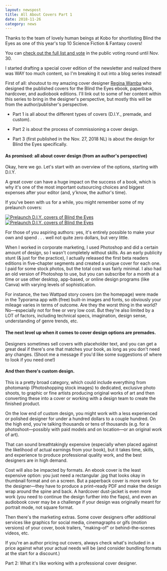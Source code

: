 ```yaml
---
layout: newspost
title: All About Covers Part 1
date: 2018-11-26
category: news
---
```


Thanks to the team of lovely human beings at Kobo for shortlisting Blind the Eyes as one of this year's top 10 Science Fiction & Fantasy covers!

You can [check out the full list and vote](https://kobowritinglife.com/2018/11/23/the-kwl-cover-contest-2018-week-2-science-fiction-fantasy/) in the public voting round until Nov. 30.

I started drafting a special cover edition of the newsletter and realized there was WAY too much content, so I'm breaking it out into a blog series instead!

First of all: shoutout to my amazing cover designer [Regina Wamba](https://reginawamba.com) who designed the published covers for the Blind the Eyes ebook, paperback, hardcover, and audiobook editions. I'll link out to some of her content within this series to bring in the designer's perspective, but mostly this will be from the author/publisher's perspective.

- Part 1 is all about the different types of covers (D.I.Y., premade, and custom).

- Part 2 is about the process of commissioning a cover design.

- Part 3 (first published in the Nov. 27, 2018 NL) is about the design for Blind the Eyes specifically.

#### As promised: all about cover design (from an author's perspective)

Okay, here we go. Let's start with an overview of the options, starting with D.I.Y. 

A great cover can have a huge impact on the success of a book, which is why it's one of the most important outsourcing choices and biggest expenses after your editor (and, y'know, the author's time). 

If you've been with us for a while, you might remember some of my prelaunch covers: 

[![Prelaunch D.I.Y. covers of Blind the Eyes](https://i.pinimg.com/564x/ab/68/52/ab68526359f06d6a7ed8a29e220c018d.jpg)](https://www.pinterest.ca/kaiespace/limited-edition-covers/) [![Prelaunch D.I.Y. covers of Blind the Eyes](https://i.pinimg.com/564x/13/28/88/13288808ef9c9c1bf55e868a020f5cc2.jpg)](https://www.pinterest.ca/kaiespace/limited-edition-covers/)
 
For those of you  aspiring authors: yes, it's entirely possible to make your own and spend . . . well not quite zero dollars, but very little. 

When I worked in corporate marketing, I used Photoshop and did a certain amount of design, so I wasn't completely without skills. As an early publicity stunt (& just for the practice), I actually released the first beta readers editions in five–chapter segments and created a unique cover for each one. I paid for some stock photos, but the total cost was fairly minimal. I also had an old version of Photoshop to use, but you can subscribe for a month at a time or use other desktop, app-based, or online design programs (like Canva) with varying levels of sophistication. 

For instance, the two Wattpad story covers (on the homepage) were made in the Typorama app with (free) built-in images and fonts, so obviously your mileage varies in terms of outcome. Are they the worst thing in the world? No—especially not for free or very low cost. But they're also limited by a LOT of factors, including technical specs, imagination, design sense, understanding of genre trends, etc. 

#### The next level up when it comes to cover design options are premades. 

Designers sometimes sell covers with placeholder text, and you can get a great deal if there's one that matches your book, as long as you don't need any changes. (Shoot me a message if you'd like some suggestions of where to look if you need one!) 

#### And then there's custom design. 

This is a pretty broad category, which could include everything from photomanip (Photoshopping stock images) to dedicated, exclusive photo shoots, to graphic or fine artists producing original works of art and then converting these into a cover or working with a design team to create the finished product. 

On the low end of custom design, you might work with a less experienced or polished designer for under a hundred dollars to a couple hundred. On the high end, you're talking thousands or tens of thousands (e.g. for a photoshoot—possibly with paid models and on location—or an original work of art). 

That can sound breathtakingly expensive (especially when placed against the likelihood of actual earnings from your book), but it takes time, skills, and experience to produce professional quality work, and the best designers are in high demand. 

Cost will also be impacted by formats. An ebook cover is the least expensive option: you just need a rectangular .jpg that looks okay in thumbnail format and on a screen. But a paperback cover is more work for the designer—they have to produce a print–ready PDF and make the design wrap around the spine and back. A hardcover dust-jacket is even more work (you need to continue the design further into the flaps), and even an audiobook cover may be a challenge if your design was originally meant for portrait mode, not square format. 

Then there's the marketing extras. Some cover designers offer additional services like graphics for social media, cinemagraphs or gifs (motion versions) of your cover, book trailers, "making–of" or behind–the–scenes videos, etc. 

If you're an author pricing out covers, always check what's included in a price against what your actual needs will be (and consider bundling formats at the start for a discount.)

Part 2: What it's like working with a professional cover designer.
